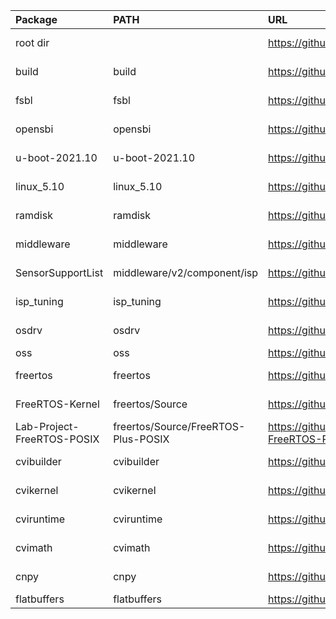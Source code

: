 
| Package                    | PATH                                | URL                                                      | Branch        | Commit       |
|:---------------------------|:------------------------------------|:---------------------------------------------------------|:--------------|:-------------|
| root dir                   |                                     | https://github.com/sophgo/sophpi.git                     | sg200x-evb    | d1edce7      |
| build                      | build                               | https://github.com/sophgo/build.git                      | sg200x-dev    | 6e9c4b6      |
| fsbl                       | fsbl                                | https://github.com/sophgo/fsbl.git                       | sg200x-dev    | 629f0d7      |
| opensbi                    | opensbi                             | https://github.com/sophgo/opensbi.git                    | sg200x-dev    | 216793f      |
| u-boot-2021.10             | u-boot-2021.10                      | https://github.com/sophgo/u-boot-2021.10.git             | sg200x-dev    | 8cf95582     |
| linux_5.10                 | linux_5.10                          | https://github.com/sophgo/linux_5.10.git                 | sg200x-dev    | 8b8fbf8f5    |
| ramdisk                    | ramdisk                             | https://github.com/sophgo/ramdisk.git                    | sg200x-dev    | 9a529ad      |
| middleware                 | middleware                          | https://github.com/sophgo/middleware.git                 | sg200x-dev    | 90ce3b6      |
| SensorSupportList          | middleware/v2/component/isp         | https://github.com/sophgo/SensorSupportList.git          | sg200x-dev    | ae86741      |
| isp_tuning                 | isp_tuning                          | https://github.com/sophgo/isp_tuning.git                 | sg200x-dev    | 6504909      |
| osdrv                      | osdrv                               | https://github.com/sophgo/osdrv.git                      | sg200x-dev    | 5ed7cc2      |
| oss                        | oss                                 | https://github.com/sophgo/oss.git                        | master        | 59b6a54      |
| freertos                   | freertos                            | https://github.com/sophgo/freertos.git                   | sg200x-dev    | d3d075910    |
| FreeRTOS-Kernel            | freertos/Source                     | https://github.com/sophgo/FreeRTOS-Kernel.git            | sg200x-dev    | d52c1b6e6    |
| Lab-Project-FreeRTOS-POSIX | freertos/Source/FreeRTOS-Plus-POSIX | https://github.com/sophgo/Lab-Project-FreeRTOS-POSIX.git | sg200x-dev    | 5042bfd      |
| cvibuilder                 | cvibuilder                          | https://github.com/sophgo/cvibuilder.git                 | sg200x-dev    | 4309f2a      |
| cvikernel                  | cvikernel                           | https://github.com/sophgo/cvikernel.git                  | sg200x-dev    | 9f1f57a      |
| cviruntime                 | cviruntime                          | https://github.com/sophgo/cviruntime.git                 | sg200x-dev    | 3f49386      |
| cvimath                    | cvimath                             | https://github.com/sophgo/cvimath.git                    | sg200x-dev    | ce8705f      |
| cnpy                       | cnpy                                | https://github.com/sophgo/cnpy.git                       | sg200x-dev    | 2f56f4c      |
| flatbuffers                | flatbuffers                         | https://github.com/sophgo/flatbuffers.git                | master        | 6da1cf7      |
